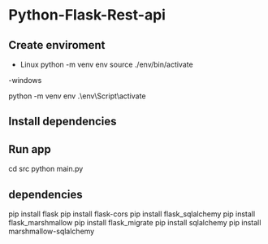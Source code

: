 # Python-Flask-Rest-api


## Create enviroment

- Linux
python -m venv env
source ./env/bin/activate

-windows

python -m venv env
.\env\Script\activate

## Install dependencies


## Run app
cd src
python main.py

## dependencies
pip install flask
pip install flask-cors
pip install flask_sqlalchemy
pip install flask_marshmallow
pip install flask_migrate
pip install sqlalchemy
pip install marshmallow-sqlalchemy
